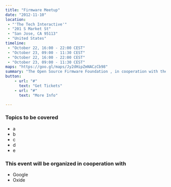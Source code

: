 ```yaml
---
title: "Firmware Meetup"
date: "2012-11-10"
location: 
 - "'The Tech Interactive'"
 - "201 S Market St"
 - "San Jose, CA 95113"
 - "United States"
timeline: 
 - "October 22, 16:00 - 22:00 CEST"
 - "October 23, 09:00 - 11:30 CEST"
 - "October 22, 16:00 - 22:00 CEST"
 - "October 23, 09:00 - 11:30 CEST"
maps: "https://goo.gl/maps/Jy2dHipZmNACzCb98"
summary: "The Open Source Firmware Foundation , in cooperation with the Open Compute Project, will organize a one-day Mini Summit about Open-Source Firmware."
button:
    - url: "#"
      text: "Get Tickets"
    - url: "#"
      text: "More Info"

---
```

### Topics to be covered

* a 
* b 
* c 
* d 
* e 

### This event will be organized in cooperation with

* Google
* Oxide